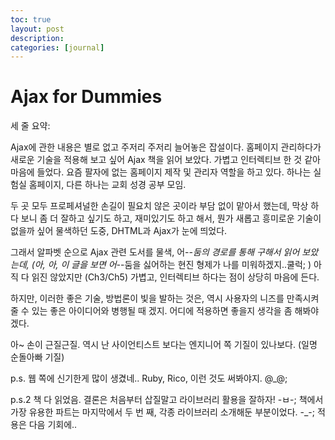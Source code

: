 ```yaml
---
toc: true
layout: post
description:
categories: [journal]
---
```

# Ajax for Dummies

세 줄 요약:

Ajax에 관한 내용은 별로 없고 주저리 주저리 늘어놓은 잡설이다.
홈페이지 관리하다가 새로운 기술을 적용해 보고 싶어 Ajax 책을 읽어 보았다.
가볍고 인터렉티브 한 것 같아 마음에 들었다.
요즘 팔자에 없는 홈페이지 제작 및 관리자 역할을 하고 있다. 하나는 실험실 홈페이지, 다른 하나는 교회 성경 공부 모임.

두 곳 모두 프로페셔널한 손길이 필요치 않은 곳이라 부담 없이 맡아서 했는데, 막상 하다 보니 좀 더 잘하고 싶기도 하고, 재미있기도 하고 해서, 뭔가 새롭고 흥미로운 기술이 없을까 싶어 물색하던 도중, DHTML과 Ajax가 눈에 띄었다.

그래서 알파벳 순으로 Ajax 관련 도서를 물색, 어-_-둠의 경로를 통해 구해서 읽어 보았는데, (아, 아, 이 글을 보면 어-_-둠을 싫어하는 현진 형제가 나를 미워하겠지..쿨럭; ) 아직 다 읽진 않았지만 (Ch3/Ch5) 가볍고, 인터렉티브 하다는 점이 상당히 마음에 든다.

하지만, 이러한 좋은 기술, 방법론이 빛을 발하는 것은, 역시 사용자의 니즈를 만족시켜줄 수 있는 좋은 아이디어와 병행될 때 겠지. 어디에 적용하면 좋을지 생각을 좀 해봐야겠다.

아~ 손이 근질근질. 역시 난 사이언티스트 보다는 엔지니어 쪽 기질이 있나보다. (일명 순돌아빠 기질)

p.s. 웹 쪽에 신기한게 많이 생겼네.. Ruby, Rico, 이런 것도 써봐야지. @_@;

p.s.2 책 다 읽었음. 결론은 처음부터 삽질말고 라이브러리 활용을 잘하자! -ㅂ-; 책에서 가장 유용한 파트는 마지막에서 두 번 째, 각종 라이브러리 소개해둔 부분이었다. -_-; 적용은 다음 기회에..